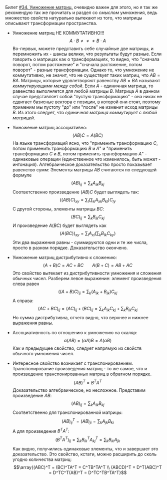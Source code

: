 Билет [#34. Умножение матриц.](?algem/34) очевидно важен для этого, но я так же рекомендую так же прочитать и раздел со *смыслом* умножения, ведь множество свойств натурально вытекают из того, что матрицы описывают трансформации пространства.

- Умножение матриц НЕ КОММУТАТИВНО!!! $$A \cdot B \neq \neq \neq B  \cdot A$$
  Во-первых, можете представить себе случайные две матрицы, и перемножить их - шансы велики, что результаты будут разные. Если говорить о матрицах как о трансформациях, то видно, что "сначала поворот, потом растяжение" и "сначала растяжение, потом поворот" - разные трансформации.
  Однако то, что умножение не коммутативно, не значит, что не существует таких матриц, что $AB = BA$. Матрицы, которые удовлетворяют равенству $AB=BA$ называют *коммутирующими между собой*.
  Если $A$ - единичная матрица, то равенство выполняется для любой матрицы $B$. Матрица $A$ в данном случае представляет собой "пустую трансформацию" - она никак не сдвигает базисные вектора с позиции, в которой они стоят, поэтому применим мы пустоту "до" или "после" не изменит исход матрицы $B$. Из этого следует, что *единичная матрица коммутирует с любой матрицей*.
- Умножение матриц ассоциативно: $$(AB)C = A(BC)$$
  На языке трансформаций ясно, что "применить трансформацию $C$, потом применить трансформацию $B$ и $A$" и "применить трансформацию $C$ и $B$, потом применить трансформацию $A$" - одинаковые операции (единственное что изменилось, быть может - интонация).
  Алгебраическое доказательство просто показывает равенство сумм: Элементы матрицы $AB$ считаются по следующей формуле $$(AB)_{ij} = \sum_k A_{ik}B_{kj}$$
  Соответственно произведение $(AB)C$ будет выглядеть так: $$((AB)C)_{xy} = \sum_l \left(\sum_k A_{xk}B_{kl}\right)C_{ly}$$
  С другой стороны, элементы матрицы $BC$: $$(BC)_{ij} = \sum_k B_{ik}C_{kj}$$
  И произведение $A(BC)$ будет выглядеть как $$(A(BC))_{xy} = \sum_l A_{xl}\left(\sum_k B_{lk}C_{ky}\right)$$
  Эти два выражения равны - суммируются одни и те же числа, просто в разном порядке. Доказательство окончено.
- Умножение матриц дистрибутивно к сложению: $$(A+B)C = AC + BC \ \ \ \ \ \ \ A(B+C) = AB + AC$$
  Это свойство вытекает из дистрибутивности умножения и сложения обычных чисел. Разберем левое выражение: элемент произведения слева равен $$((A+B)C)_{ij} = \sum_k (A_{ik} + B_{ik})C_{kj}$$
  А справа: $$(AC + BC)_{ij} = (AC)_{ij} + (BC)_{ij} = \sum_k A_{ik}C_{kj} + \sum_k B_{ik}C_{kj}$$
  Но сумма дистрибутивна, отчего видно, что верхнее и нижнее выражения равны.
- Ассоциативность по отношению к умножению на скаляр: $$\alpha(AB) = (\alpha A)B = A(\alpha B)$$
  Как и предыдущее свойство, следует напрямую из свойств обычного умножения чисел.

- Интересное свойство возникает с транспонированием. Транспонирование произведения матриц - то же самое, что и произведение транспонированных матриц в обратном порядке. $$(AB)^T = B^TA^T$$
  Доказательство алгебраическое, но несложное. Представим произведение $AB$: $$(AB)_{ij} = \sum_k A_{ik}B_{kj}$$
  Соответственно для транспонированной матрицы:$$(AB)^T_{ij} = (AB)_{ji} = \sum_k A_{jk}B_{ki}$$
  А для произведения $B^TA^T$:$$(B^TA^T)_{ij} = \sum_k B^T_{ik}A^T_{kj} = \sum_k B_{ki}A_{jk}$$
  Как видно, получились одинаковые элементы, что и завершает это доказательство.
  Это свойство, кстати, можно расширить до сколь угодно количества матриц: $$\array{(ABC)^T = (BC)^TA^T = C^TB^TA^T \\ (ABCD)^T = D^T(ABC)^T = D^TC^T(AB)^T = D^TC^TB^TA^T}$$
  